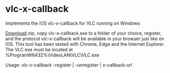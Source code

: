 # vlc-x-callback
Implements the iOS vlc-x-callback for VLC running on Windows

[Download](vlc-x-callback.zip?raw=true) zip, copy vlc-x-callback.exe to a folder of your choice, register, and the protocol vlc-x-callback will
be available in your browser just like on iOS. This tool has been tested with Chrome, Edge and the Internet Explorer. The VLC exe must be
located at %ProgramW6432%\VideoLAN\VLC\VLC.exe

Usage: vlc-x-callback -register | -unregister | x-callback-url
